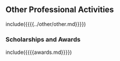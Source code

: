 ## Other Professional Activities

include({{{{../other/other.md}}}})

### Scholarships and Awards

include({{{{awards.md}}}})

